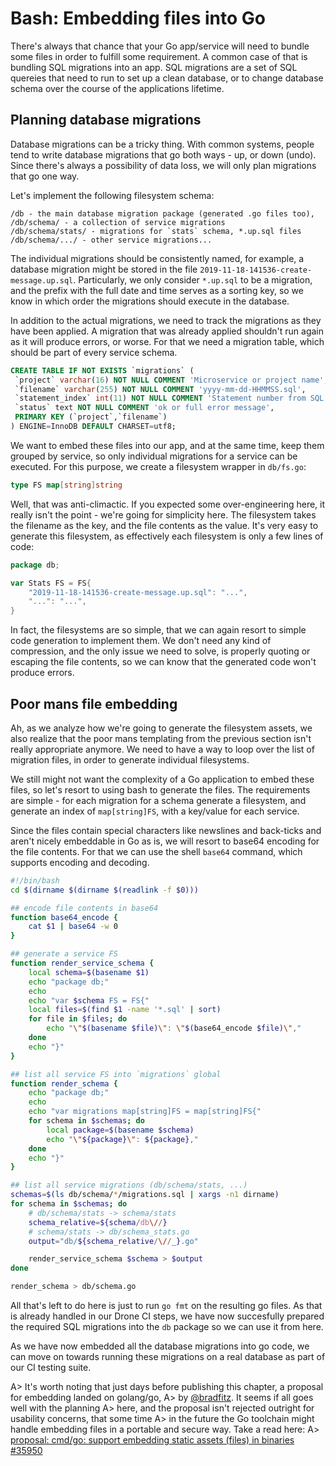 # Bash: Embedding files into Go

There's always that chance that your Go app/service will need to bundle some
files in order to fulfill some requirement. A common case of that is bundling
SQL migrations into an app. SQL migrations are a set of SQL quereies that need
to run to set up a clean database, or to change database schema over the course
of the applications lifetime.

## Planning database migrations

Database migrations can be a tricky thing. With common systems, people tend to
write database migrations that go both ways - up, or down (undo). Since there's
always a possibility of data loss, we will only plan migrations that go one way.

Let's implement the following filesystem schema:

~~~plaintext
/db - the main database migration package (generated .go files too),
/db/schema/ - a collection of service migrations
/db/schema/stats/ - migrations for `stats` schema, *.up.sql files
/db/schema/.../ - other service migrations...
~~~

The individual migrations should be consistently named, for example, a
database migration might be stored in the file `2019-11-18-141536-create-message.up.sql`.
Particularly, we only consider `*.up.sql` to be a migration, and the prefix
with the full date and time serves as a sorting key, so we know in which
order the migrations should execute in the database.

In addition to the actual migrations, we need to track the migrations as
they have been applied. A migration that was already applied shouldn't run again
as it will produce errors, or worse. For that we need a migration table, which
should be part of every service schema.

~~~sql
CREATE TABLE IF NOT EXISTS `migrations` (
 `project` varchar(16) NOT NULL COMMENT 'Microservice or project name',
 `filename` varchar(255) NOT NULL COMMENT 'yyyy-mm-dd-HHMMSS.sql',
 `statement_index` int(11) NOT NULL COMMENT 'Statement number from SQL file',
 `status` text NOT NULL COMMENT 'ok or full error message',
 PRIMARY KEY (`project`,`filename`)
) ENGINE=InnoDB DEFAULT CHARSET=utf8;
~~~

We want to embed these files into our app, and at the same time, keep them
grouped by service, so only individual migrations for a service can be executed.
For this purpose, we create a filesystem wrapper in `db/fs.go`:

~~~go
type FS map[string]string
~~~

Well, that was anti-climactic. If you expected some over-engineering here, it really
isn't the point - we're going for simplicity here. The filesystem takes the filename
as the key, and the file contents as the value. It's very easy to generate this filesystem,
as effectively each filesystem is only a few lines of code:

~~~go
package db;

var Stats FS = FS{
	"2019-11-18-141536-create-message.up.sql": "...",
	"...": "...",
}
~~~

In fact, the filesystems are so simple, that we can again resort to simple code generation
to implement them. We don't need any kind of compression, and the only issue we need to
solve, is properly quoting or escaping the file contents, so we can know that the generated
code won't produce errors.

## Poor mans file embedding

Ah, as we analyze how we're going to generate the filesystem assets, we also realize that
the poor mans templating from the previous section isn't really appropriate anymore. We need
to have a way to loop over the list of migration files, in order to generate individual filesystems.

We still might not want the complexity of a Go application to embed these files, so let's
resort to using bash to generate the files. The requirements are simple - for each migration
for a schema generate a filesystem, and generate an index of `map[string]FS`, with a key/value
for each service.

Since the files contain special characters like newslines and back-ticks and aren't nicely
embeddable in Go as is, we will resort to base64 encoding for the file contents. For that
we can use the shell `base64` command, which supports encoding and decoding.

~~~bash
#!/bin/bash
cd $(dirname $(dirname $(readlink -f $0)))

## encode file contents in base64
function base64_encode {
	cat $1 | base64 -w 0
}

## generate a service FS
function render_service_schema {
	local schema=$(basename $1)
	echo "package db;"
	echo
	echo "var $schema FS = FS{"
	local files=$(find $1 -name '*.sql' | sort)
	for file in $files; do
		echo "\"$(basename $file)\": \"$(base64_encode $file)\","
	done
	echo "}"
}

## list all service FS into `migrations` global
function render_schema {
	echo "package db;"
	echo
	echo "var migrations map[string]FS = map[string]FS{"
	for schema in $schemas; do
		local package=$(basename $schema)
		echo "\"${package}\": ${package},"
	done
	echo "}"
}

## list all service migrations (db/schema/stats, ...)
schemas=$(ls db/schema/*/migrations.sql | xargs -n1 dirname)
for schema in $schemas; do
	# db/schema/stats -> schema/stats
	schema_relative=${schema/db\//}
	# schema/stats -> db/schema_stats.go
	output="db/${schema_relative/\//_}.go"

	render_service_schema $schema > $output
done

render_schema > db/schema.go
~~~

All that's left to do here is just to run `go fmt` on the resulting go files. As that is
already handled in our Drone CI steps, we have now succesfully prepared the required SQL
migrations into the `db` package so we can use it from here.

As we have now embedded all the database migrations into go code, we can move on towards
running these migrations on a real database as part of our CI testing suite.

A> It's worth noting that just days before publishing this chapter, a proposal for embedding landed on golang/go,
A> by [@bradfitz](https://twitter.com/bradfitz). It seems if all goes well with the planning
A> here, and the proposal isn't rejected outright for usability concerns, that some time
A> in the future the Go toolchain might handle embedding files in a portable and secure way. Take a read here:
A> [proposal: cmd/go: support embedding static assets (files) in binaries #35950](https://github.com/golang/go/issues/35950)